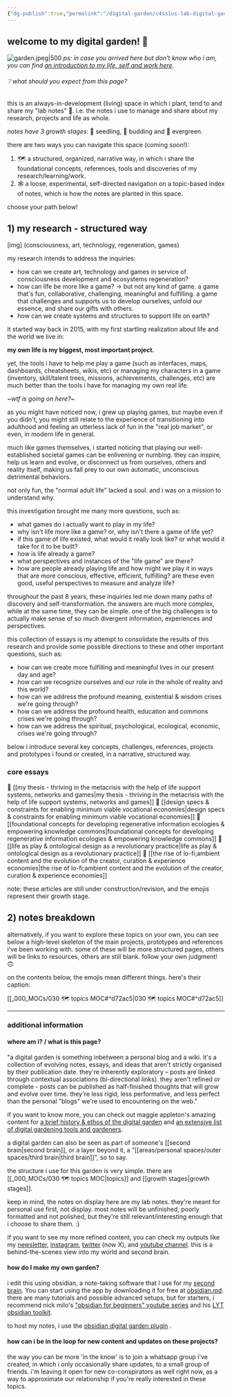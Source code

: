 ```yaml
---
{"dg-publish":true,"permalink":"/digital-garden/c4ss1us-lab-digital-garden/","tags":["gardenEntry"]}
---
```



## welcome to my digital garden! 🌷

![garden.jpeg|500](/img/user/garden.jpeg)
*ps: in case you arrived here but don't know who i am, you can find [an introduction to my life, self and work here](https://c4ss1us.notion.site/c4ss1us/c4ss1us-hello-WIP-71130006ff1c42f69a32b7a46808a290).*

###### ❔ what should you expect from this page?

this is an always-in-development (living) space in which i plant, tend to and share my "lab notes" 🧪. i.e. the notes i use to manage and share about my research, projects and life as whole.

*notes have 3 growth stages:* 🌱 seedling, 🌿 budding and 🌲 evergreen.

there are two ways you can navigate this space (coming soon!):

1) 🗺 a structured, organized, narrative way, in which i share the foundational concepts, references, tools and discoveries of my research/learning/work.
2) 🕸 a loose, experimental, self-directed navigation on a topic-based index of notes, which is how the notes are planted in this space.

choose your path below!

## 1) my research - structured way

[img] (consciousness, art, technology, regeneration, games)

my research intends to address the inquiries:

- how can we create art, technology and games in service of consciousness development and ecosystems regeneration?
- how can life be more like a game?
	 -> but not any kind of game. a game that's fun, collaborative, challenging, meaningful and fulfilling. a game that challenges and supports us to develop ourselves, unfold our essence, and share our gifts with others.
- how can we create systems and structures to support life on earth?

it started way back in 2015, with my first startling realization about life and the world we live in:

**my own life is my biggest, most important project.**

yet, the tools i have to help me play a game (such as interfaces, maps, dashboards, cheatsheets, wikis, etc) or managing my characters in a game (inventory, skill/talent trees, missions, achievements, challenges, etc) are much better than the tools i have for managing my own real life.

~*wtf is going on here?*~

as you might have noticed now, i grew up playing games, but maybe even if you didn't, you might still relate to the experience of transitioning into adulthood and feeling an utterless lack of fun in the "real job market", or even, in modern life in general.

much like games themselves, i started noticing that playing our well-established societal games can be enlivening or numbing. they can inspire, help us learn and evolve, or disconnect us from ourselves, others and reality itself, making us fall prey to our own automatic, unconscious detrimental behaviors.

not only fun, the "normal adult life" lacked a soul. and i was on a mission to understand why.

this investigation brought me many more questions, such as:

- what games do i actually want to play in my life?
- why isn't life more like a game? or, why isn't there a game of life yet?
- if this game of life existed, what would it really look like? or what would it take for it to be built?
- how is life already a game?
- what perspectives and instances of the "life game" are there?
- how are people already playing life and how might we play it in ways that are more conscious, effective, efficient, fulfilling? are these even good, useful perspectives to measure and analyze life?

throughout the past 8 years, these inquiries led me down many paths of discovery and self-transformation. the answers are much more complex, while at the same time, they can be simple. one of the big challenges is to actually make sense of so much divergent information, experiences and perspectives.

this collection of essays is my attempt to consolidate the results of this research and provide some possible directions to these and other important questions, such as:

- how can we create more fulfilling and meaningful lives in our present day and age?
- how can we recognize ourselves and our role in the whole of reality and this world?
- how can we address the profound meaning, existential & wisdom crises we're going through?
- how can we address the profound health, education and commons crises we're going through?
- how can we address the spiritual, psychological, ecological, economic, crises we're going through?

below i introduce several key concepts, challenges, references, projects and prototypes i found or created, in a narrative, structured way.
### core essays
🌲 [[my thesis - thriving in the metacrisis with the help of life support systems, networks and games\|my thesis - thriving in the metacrisis with the help of life support systems, networks and games]]
🌿 [[design specs & constraints for enabling minimum viable vocational economies\|design specs & constraints for enabling minimum viable vocational economies]]
🌲 [[foundational concepts for developing regenerative information ecologies & empowering knowledge commons\|foundational concepts for developing regenerative information ecologies & empowering knowledge commons]]
🌿 [[life as play & ontological design as a revolutionary practice\|life as play & ontological design as a revolutionary practice]]
🌱 [[the rise of lo-fi;ambient content and the evolution of the creator, curation & experience economies\|the rise of lo-fi;ambient content and the evolution of the creator, curation & experience economies]]

note: these articles are still under construction/revision, and the emojis represent their growth stage.

## 2) notes breakdown

alternatively, if you want to explore these topics on your own, you can see below a high-level skeleton of the main projects, prototypes and references i've been working with. some of these will be more structured pages, others will be links to resources, others are still blank. follow your own judgment! 🙃

on the contents below, the emojis mean different things. here's their caption:

[[_000_MOCs/030 🗺 topics MOC#^d72ac5\|030 🗺 topics MOC#^d72ac5]]

---

### additional information

#### where am i? / what is this page?

"a digital garden is something inbetween a personal blog and a wiki. it's a collection of evolving notes, essays, and ideas that aren't strictly organised by their publication date. they're inherently exploratory – posts are linked through contextual associations (bi-directional links). they aren't refined or complete - posts can be published as half-finished thoughts that will grow and evolve over time. they're less rigid, less performative, and less perfect than the personal "blogs" we're used to encountering on the web."

if you want to know more, you can check out maggie appleton's amazing content for [a brief history & ethos of the digital garden](https://maggieappleton.com/garden-history) and [an extensive list of digital gardening tools and gardeners](https://github.com/MaggieAppleton/digital-gardeners).

a digital garden can also be seen as part of someone's [[second brain\|second brain]], or a layer beyond it, a "[[areas/personal spaces/outer spaces/third brain\|third brain]]", so to say.

the structure i use for this garden is very simple. there are [[_000_MOCs/030 🗺 topics MOC\|topics]] and [[growth stages\|growth stages]].

keep in mind, the notes on display here are my lab notes. they're meant for personal use first, not display. most notes will be unfinished, poorly formatted and not polished, but they're still relevant/interesting enough that i choose to share them. :)

if you want to see my more refined content, you can check my outputs like my [newsletter](https://c4ss1us.substack.com/), [instagram](https://www.instagram.com/c4ss1us.l1f3/), [twitter](https://twitter.com/c4ss1usl1f3) (now X), and [youtube channel](https://www.youtube.com/@c4ss1usl1f3). this is a behind-the-scenes view into my world and second brain.

#### how do I make my own garden?

i edit this using obsidian, a note-taking software that I use for my [second brain](https://maggieappleton.com/basb). You can start using the app by downloading it for free at [obsidian.md](https://obsidian.md). there are many tutorials and possible advanced setups, but for starters, i recommend nick milo's ["obsidian for beginners" youtube series](https://www.youtube.com/playlist?list=PL3NaIVgSlAVLHty1-NuvPa9V0b0UwbzBd) and his [LYT obsidian toolkit](https://notes.linkingyourthinking.com/_Start+Here).

to host my notes, i use the [obsidian digital garden plugin](https://dg-docs.ole.dev/) .

#### how can i be in the loop for new content and updates on these projects?

the way you can be more 'in the know' is to join a whatsapp group i've created, in which i only occasionally share updates, to a small group of friends. i'm leaving it open for new co-conspirators as well right now, as a way to approximate our relationship if you're really interested in these topics.
